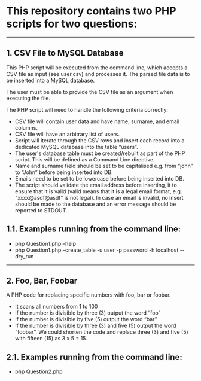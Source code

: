 # This repository contains two PHP scripts for two questions:
----
## 1. CSV File to MySQL Database
This PHP script will be executed from the command line, which accepts a CSV file as input (see user.csv) and processes it. The parsed file data is to be inserted into a MySQL database. 

The user must be able to provide the CSV file as an argument when executing the file.

The PHP script will need to handle the following criteria correctly:
* CSV file will contain user data and have name, surname, and email columns.
* CSV file will have an arbitrary list of users.
* Script will iterate through the CSV rows and insert each record into a dedicated MySQL database into the table “users”.
* The user's database table must be created/rebuilt as part of the PHP script. This will be defined as a Command Line directive.
* Name and surname field should be set to be capitalised e.g. from “john” to “John” before being inserted into DB.
* Emails need to be set to be lowercase before being inserted into DB.
* The script should validate the email address before inserting, it to ensure that it is valid (valid means that it is a legal email format, e.g. “xxxx@asdf@asdf” is not legal). In case an email is invalid, no insert should be made to the database and an error message should be reported to STDOUT.

## 1.1. Examples running from the command line:
* php Question1.php –help
* php Question1.php –create_table -u user -p password -h localhost --dry_run

----

## 2. Foo, Bar, Foobar
A PHP code for replacing specific numbers with foo, bar or foobar.
* It scans all numbers from 1 to 100 
* If the number is divisible by three (3) output the word “foo”
* If the number is divisible by five (5) output the word “bar”
* If the number is divisible by three (3) and five (5) output the word “foobar”. We could shorten the code and replace three (3) and five (5) with fifteen (15) as 3 x 5 = 15. 

## 2.1. Examples running from the command line:
* php Question2.php

